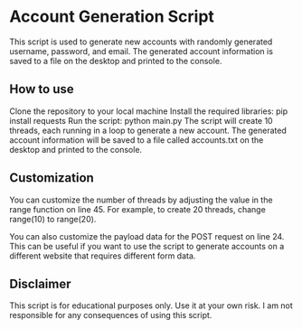 # Account Generation Script
This script is used to generate new accounts with randomly generated username, password, and email. The generated account information is saved to a file on the desktop and printed to the console.

## How to use
Clone the repository to your local machine
Install the required libraries: pip install requests
Run the script: python main.py
The script will create 10 threads, each running in a loop to generate a new account. The generated account information will be saved to a file called accounts.txt on the desktop and printed to the console.

## Customization
You can customize the number of threads by adjusting the value in the range function on line 45. For example, to create 20 threads, change range(10) to range(20).

You can also customize the payload data for the POST request on line 24. This can be useful if you want to use the script to generate accounts on a different website that requires different form data.

## Disclaimer
This script is for educational purposes only. Use it at your own risk. I am not responsible for any consequences of using this script.
